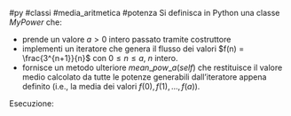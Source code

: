 #py #classi #media_aritmetica #potenza 
Si definisca in Python una classe $MyPower$ che:
- prende un valore $a > 0$ intero passato tramite costruttore
- implementi un iteratore che genera il flusso dei valori $f(n) = \frac{3^{n+1}}{n}$ con $0 \le n \le a$, $n$ intero.
- fornisce un metodo ulteriore $mean\_pow\_a(self)$ che restituisce il valore medio calcolato da tutte le potenze generabili dall’iteratore appena definito (i.e., la media dei valori $f(0), f(1), . . . , f(a)$).

Esecuzione:
```c

```